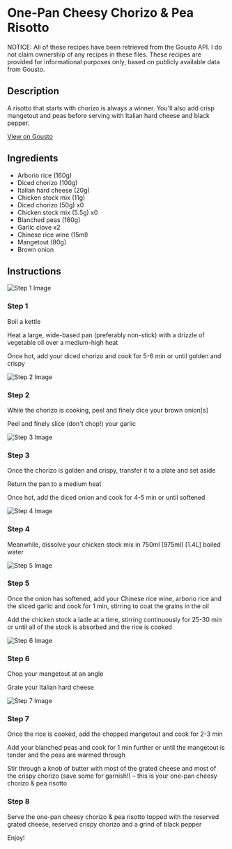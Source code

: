 # One-Pan Cheesy Chorizo & Pea Risotto

NOTICE: All of these recipes have been retrieved from the Gousto API. I do not claim ownership of any recipes in these files. These recipes are provided for informational purposes only, based on publicly available data from Gousto.

## Description

A risotto that starts with chorizo is always a winner. You'll also add crisp mangetout and peas before serving with Italian hard cheese and black pepper. 


[View on Gousto](https://www.gousto.co.uk/recipes/cookbook/one-pot-cheesy-chorizo-risotto)

## Ingredients

- Arborio rice (160g)
- Diced chorizo (100g)
- Italian hard cheese (20g)
- Chicken stock mix (11g)
- Diced chorizo (50g) x0
- Chicken stock mix (5.5g) x0
- Blanched peas (160g)
- Garlic clove x2
- Chinese rice wine (15ml)
- Mangetout (80g)
- Brown onion

## Instructions

![Step 1 Image](https://production-media.gousto.co.uk/cms/recipe-step-image/1492-v2-Step-1-x200.jpg)

### Step 1

Boil a kettle

Heat a large, wide-based pan (preferably non-stick) with a drizzle of vegetable oil over a medium-high heat

Once hot, add your diced chorizo and cook for 5-6 min or until golden and crispy

![Step 2 Image](https://production-media.gousto.co.uk/cms/recipe-step-image/1492-v2-Step-2-x200.jpg)

### Step 2

While the chorizo is cooking, peel and finely dice your brown onion[s]

Peel and finely slice (don't chop!) your garlic

![Step 3 Image](https://production-media.gousto.co.uk/cms/recipe-step-image/1492-v2-Step-3-x200.jpg)

### Step 3

Once the chorizo is golden and crispy, transfer it to a plate and set aside

Return the pan to a medium heat

Once hot, add the diced onion and cook for 4-5 min or until softened

![Step 4 Image](https://production-media.gousto.co.uk/cms/recipe-step-image/1492-v2-Step-4-x200.jpg)

### Step 4

Meanwhile, dissolve your chicken stock mix in 750ml <span class="text-purple">[975ml]</span> <span class="text-danger">[1.4L] </span>boiled water

![Step 5 Image](https://production-media.gousto.co.uk/cms/recipe-step-image/1492-v2-Step-5-x200.jpg)

### Step 5

Once the onion has softened, add your Chinese rice wine, arborio rice and the sliced garlic and cook for 1 min, stirring to coat the grains in the oil

Add the chicken stock a ladle at a time, stirring continuously for 25-30 min or until all of the stock is absorbed and the rice is cooked

![Step 6 Image](https://production-media.gousto.co.uk/cms/recipe-step-image/1492-v2-Step-6-x200.jpg)

### Step 6

Chop your mangetout at an angle

Grate your Italian hard cheese

![Step 7 Image](https://production-media.gousto.co.uk/cms/recipe-step-image/1492-v2-Step-7-x200.jpg)

### Step 7

Once the rice is cooked, add the chopped mangetout and cook for 2-3 min

Add your blanched peas and cook for 1 min further or until the mangetout is tender and the peas are warmed through

Stir through a knob of butter with most of the grated cheese and most of the crispy chorizo (save some for garnish!) – this is your one-pan cheesy chorizo & pea risotto

### Step 8

Serve the one-pan cheesy chorizo & pea risotto topped with the reserved grated cheese, reserved crispy chorizo and a grind of black pepper

Enjoy!

